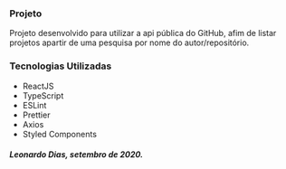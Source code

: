 ### Projeto
Projeto desenvolvido para utilizar a api pública do GitHub, afim de listar projetos apartir de uma pesquisa por nome do autor/repositório.

### Tecnologias Utilizadas
- ReactJS
- TypeScript
- ESLint
- Prettier
- Axios
- Styled Components

##### Leonardo Dias, setembro de 2020.
